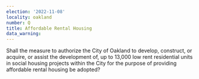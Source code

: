 ```yaml
---
election: '2022-11-08'
locality: oakland
number: Q
title: Affordable Rental Housing
data_warning: 
---
```

Shall the measure to authorize the City of Oakland to develop, construct, or acquire, or assist the development of, up to 13,000 low rent residential units in social housing projects within the City for the purpose of providing affordable rental housing be adopted?
